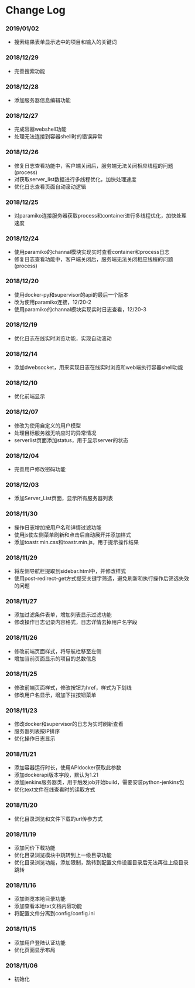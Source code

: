# Change Log


### 2019/01/02
- 搜索结果表单显示选中的项目和输入的关键词

### 2018/12/29
- 完善搜索功能

### 2018/12/28
- 添加服务器信息编辑功能

### 2018/12/27
- 完成容器webshell功能
- 处理无法连接到容器shell时的错误异常

### 2018/12/26
- 修复日志查看功能中，客户端关闭后，服务端无法关闭相应线程的问题(process)
- 对获取server_list数据进行多线程优化，加快处理速度
- 优化日志查看页面自动滚动逻辑

### 2018/12/25
- 对paramiko连接服务器获取process和container进行多线程优化，加快处理速度

### 2018/12/24
- 使用paramiko的channal模块实现实时查看container和process日志
- 修复日志查看功能中，客户端关闭后，服务端无法关闭相应线程的问题(process)

### 2018/12/20
- 使用docker-py和supervisor的api的最后一个版本
- 改为使用paramiko连接，12/20-2
- 使用paramiko的channal模块实现实时日志查看，12/20-3

### 2018/12/19
- 优化日志在线实时浏览功能，实现自动滚动

### 2018/12/14
- 添加dwebsocket，用来实现日志在线实时浏览和web端执行容器shell功能

### 2018/12/10
- 优化前端显示

### 2018/12/07
- 修改为使用自定义的用户模型
- 处理目标服务器无响应时的异常情况
- serverlist页面添加status，用于显示server的状态

### 2018/12/04
- 完善用户修改密码功能

### 2018/12/03
- 添加Server_List页面，显示所有服务器列表

### 2018/11/30
- 操作日志增加按用户名和详情过滤功能
- 使用js使左侧菜单刷新和点击后自动展开并添加样式
- 添加toastr.min.css和toastr.min.js，用于提示操作结果

### 2018/11/29
- 将左侧导航栏提取到sidebar.html中，并修改样式
- 使用post-redirect-get方式提交关键字筛选，避免刷新和执行操作后筛选失效的问题

### 2018/11/27
- 添加过滤条件表单，增加列表显示过滤功能
- 修改操作日志记录内容格式，日志详情去掉用户名字段

### 2018/11/26
- 修改前端页面样式，将导航栏移至左侧
- 增加当前页面显示的项目的总数信息

### 2018/11/25
- 修改前端页面样式，修改按钮为href，样式为下划线
- 修改用户名显示，增加下拉按钮菜单

### 2018/11/23
- 修改docker和supervisor的日志为实时刷新查看
- 服务器列表按IP排序
- 优化操作日志显示

### 2018/11/21
- 添加容器运行时长，使用APIdocker获取此参数
- 添加dockerapi版本字段，默认为1.21
- 添加jenkins服务器类，用于触发job开始build，需要安装python-jenkins包
- 优化text文件在线查看时的读取方式

### 2018/11/20
- 优化目录浏览和文件下载的url传参方式

### 2018/11/19
- 添加问价下载功能
- 优化目录浏览模块中跳转到上一级目录功能
- 优化目录浏览功能，添加限制，跳转到配置文件设置目录后无法再往上级目录跳转

### 2018/11/16

- 添加浏览本地目录功能
- 添加查看本地txt文档内容功能
- 将配置文件分离到config/config.ini

### 2018/11/15

- 添加用户登陆认证功能
- 优化页面显示布局

### 2018/11/06

- 初始化